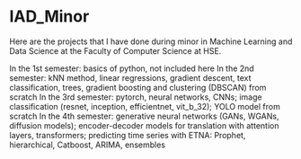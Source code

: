 # IAD_Minor
Here are the projects that I have done during minor in Machine Learning and Data Science at the Faculty of Computer Science at HSE.

In the 1st semester: basics of python, not included here
In the 2nd semester: kNN method, linear regressions, gradient descent, text classification, trees, gradient boosting and clustering (DBSCAN) from scratch
In the 3rd semester: pytorch, neural networks, CNNs; image classification (resnet, inception, efficientnet, vit_b_32); YOLO model from scratch
In the 4th semester: generative neural networks (GANs, WGANs, diffusion models); encoder-decoder models for translation with attention layers, transformers; predicting time series with ETNA: Prophet, hierarchical, Catboost, ARIMA, ensembles
